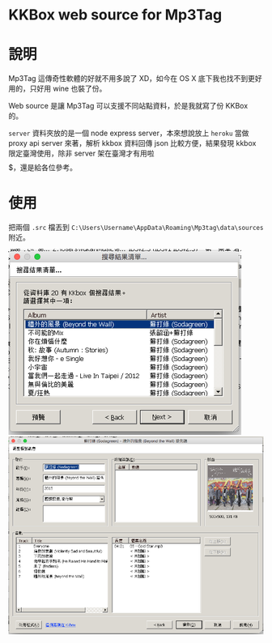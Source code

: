 KKBox web source for Mp3Tag
=====================

# 說明

Mp3Tag 這傳奇性軟體的好就不用多說了 XD，如今在 OS X 底下我也找不到更好用的，只好用 wine 也裝了份。

Web source 是讓 Mp3Tag 可以支援不同站點資料，於是我就寫了份 KKBox 的。

`server` 資料夾放的是一個 node express server，本來想說放上 `heroku` 當做 proxy  api server 來著，解析 kkbox 資料回傳 json 比較方便，結果發現 kkbox 限定臺灣使用，除非 server 架在臺灣才有用啦$$$$$，還是給各位參考。

# 使用

把兩個 `.src` 檔丟到 `C:\Users\Username\AppData\Roaming\Mp3tag\data\sources` 附近。

![搜尋專輯](doc/1.png)
![歌曲列表](doc/2.png)
